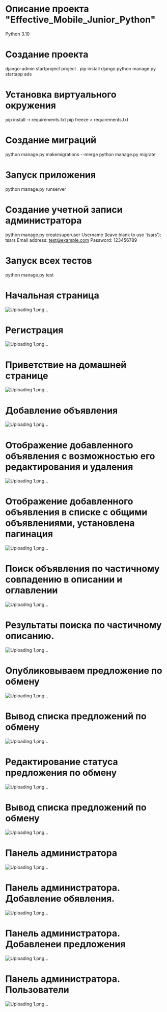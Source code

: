 #  Описание проекта "Effective_Mobile_Junior_Python" 
Python 3.10

# Создание проекта
django-admin startproject project .
pip install django
python manage.py startapp ads

# Установка виртуального окружения
pip install -r requirements.txt
pip freeze > requirements.txt

# Создание миграций
python manage.py makemigrations --merge
python manage.py migrate

# Запуск приложения 
python manage.py runserver

# Создание учетной записи администратора
python manage.py createsuperuser
Username (leave blank to use 'tsars'): tsars
Email address: test@example.com
Password: 123456789


# Запуск всех тестов
python manage.py test


# Начальная страница
![Uploading 1.png…](https://github.com/SergeyTsVL/Effective_Mobile_Junior_Python/blob/main/images/1.png)
# Регистрация
![Uploading 1.png…](https://github.com/SergeyTsVL/Effective_Mobile_Junior_Python/blob/main/images/2.png)
# Приветствие на домашней странице
![Uploading 1.png…](https://github.com/SergeyTsVL/Effective_Mobile_Junior_Python/blob/main/images/3.png)
# Добавление объявления
![Uploading 1.png…](https://github.com/SergeyTsVL/Effective_Mobile_Junior_Python/blob/main/images/4.png)
# Отображение добавленного объявления с возможностью его редактирования и удаления
![Uploading 1.png…](https://github.com/SergeyTsVL/Effective_Mobile_Junior_Python/blob/main/images/5.png)
# Отображение добавленного объявления в списке с общими объявлениями, установлена пагинация
![Uploading 1.png…](https://github.com/SergeyTsVL/Effective_Mobile_Junior_Python/blob/main/images/6.png)
# Поиск объявления по частичному совпадению в описании и оглавлении
![Uploading 1.png…](https://github.com/SergeyTsVL/Effective_Mobile_Junior_Python/blob/main/images/7.png)
# Результаты поиска по частичному описанию.
![Uploading 1.png…](https://github.com/SergeyTsVL/Effective_Mobile_Junior_Python/blob/main/images/8.png)
# Опубликовываем предложение по обмену
![Uploading 1.png…](https://github.com/SergeyTsVL/Effective_Mobile_Junior_Python/blob/main/images/9.png)
# Вывод списка предложений по обмену
![Uploading 1.png…](https://github.com/SergeyTsVL/Effective_Mobile_Junior_Python/blob/main/images/10.png)
# Редактирование статуса предложения по обмену
![Uploading 1.png…](https://github.com/SergeyTsVL/Effective_Mobile_Junior_Python/blob/main/images/11.png)
# Вывод списка предложений по обмену
![Uploading 1.png…](https://github.com/SergeyTsVL/Effective_Mobile_Junior_Python/blob/main/images/12.png)
# Панель администратора
![Uploading 1.png…](https://github.com/SergeyTsVL/Effective_Mobile_Junior_Python/blob/main/images/13.png)
# Панель администратора. Добавление обявления.
![Uploading 1.png…](https://github.com/SergeyTsVL/Effective_Mobile_Junior_Python/blob/main/images/14.png)
# Панель администратора. Добавленеи предложения
![Uploading 1.png…](https://github.com/SergeyTsVL/Effective_Mobile_Junior_Python/blob/main/images/15.png)
# Панель администратора. Пользователи
![Uploading 1.png…](https://github.com/SergeyTsVL/Effective_Mobile_Junior_Python/blob/main/images/16.png)


<!--                <div class="video-item">-->
<!--                    <h3>{{ ad.title_video }}</h3>-->
<!--                    <video width="320" controls>-->
<!--                        <source src="{{ ad.video_file.url }}" type="video/mp4">-->
<!--                        Ваш браузер не поддерживает тег video.-->
<!--                    </video>-->
<!--                </div>-->
